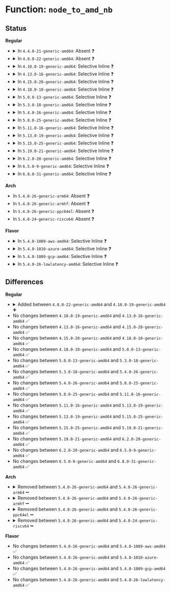 # Function: <code>node_to_amd_nb</code>

## Status
<b>Regular</b>
<ul>
<li>
<details>
<summary>In <code>4.4.0-21-generic-amd64</code>: Absent ❓</summary>

```json
{
  "name": "node_to_amd_nb",
  "collision_type": "Static Duplication",
  "inline_type": "Full",
  "funcs": [
    {
      "addr": 18446744071579102860,
      "name": "node_to_amd_nb",
      "external": false,
      "loc": "arch/x86/include/asm/amd_nb.h:79",
      "file": "arch/x86/kernel/cpu/intel_cacheinfo.c",
      "inline": "declared, inlined",
      "caller_inline": [
        "arch/x86/kernel/cpu/intel_cacheinfo.c:cpuid4_cache_lookup_regs"
      ],
      "caller_func": []
    },
    {
      "addr": 18446744071579141814,
      "name": "node_to_amd_nb",
      "external": false,
      "loc": "arch/x86/include/asm/amd_nb.h:79",
      "file": "arch/x86/kernel/cpu/mcheck/mce_amd.c",
      "inline": "declared, inlined",
      "caller_inline": [
        "arch/x86/kernel/cpu/mcheck/mce_amd.c:amd_64_threshold_cpu_callback"
      ],
      "caller_func": []
    },
    {
      "addr": 18446744071579250917,
      "name": "node_to_amd_nb",
      "external": false,
      "loc": "arch/x86/include/asm/amd_nb.h:79",
      "file": "arch/x86/kernel/amd_nb.c",
      "inline": "declared, inlined",
      "caller_inline": [
        "arch/x86/kernel/amd_nb.c:init_amd_nbs",
        "arch/x86/kernel/amd_nb.c:amd_get_subcaches",
        "arch/x86/kernel/amd_nb.c:amd_set_subcaches"
      ],
      "caller_func": []
    },
    {
      "addr": 18446744071579265256,
      "name": "node_to_amd_nb",
      "external": false,
      "loc": "arch/x86/include/asm/amd_nb.h:79",
      "file": "arch/x86/kernel/amd_gart_64.c",
      "inline": "declared, inlined",
      "caller_inline": [
        "arch/x86/kernel/amd_gart_64.c:gart_resume"
      ],
      "caller_func": []
    },
    {
      "addr": 18446744071584215564,
      "name": "node_to_amd_nb",
      "external": false,
      "loc": "arch/x86/include/asm/amd_nb.h:79",
      "file": "drivers/char/agp/amd64-agp.c",
      "inline": "declared, inlined",
      "caller_inline": [
        "drivers/char/agp/amd64-agp.c:amd64_fetch_size",
        "drivers/char/agp/amd64-agp.c:nforce3_agp_init",
        "drivers/char/agp/amd64-agp.c:amd_8151_configure",
        "drivers/char/agp/amd64-agp.c:agp_amd64_probe",
        "drivers/char/agp/amd64-agp.c:agp_amd64_probe"
      ],
      "caller_func": []
    }
  ],
  "symbols": []
}
```
</details>
</li>
<li>
<details>
<summary>In <code>4.8.0-22-generic-amd64</code>: Absent ❓</summary>

```json
{
  "name": "node_to_amd_nb",
  "collision_type": "Static Duplication",
  "inline_type": "Full",
  "funcs": [
    {
      "addr": 18446744071579102391,
      "name": "node_to_amd_nb",
      "external": false,
      "loc": "arch/x86/include/asm/amd_nb.h:87",
      "file": "arch/x86/kernel/cpu/intel_cacheinfo.c",
      "inline": "declared, inlined",
      "caller_inline": [
        "arch/x86/kernel/cpu/intel_cacheinfo.c:cpuid4_cache_lookup_regs"
      ],
      "caller_func": []
    },
    {
      "addr": 18446744071579143442,
      "name": "node_to_amd_nb",
      "external": false,
      "loc": "arch/x86/include/asm/amd_nb.h:87",
      "file": "arch/x86/kernel/cpu/mcheck/mce_amd.c",
      "inline": "declared, inlined",
      "caller_inline": [
        "arch/x86/kernel/cpu/mcheck/mce_amd.c:amd_64_threshold_cpu_callback"
      ],
      "caller_func": []
    },
    {
      "addr": 18446744071595215808,
      "name": "node_to_amd_nb",
      "external": false,
      "loc": "arch/x86/include/asm/amd_nb.h:87",
      "file": "arch/x86/kernel/amd_nb.c",
      "inline": "declared, inlined",
      "caller_inline": [
        "arch/x86/kernel/amd_nb.c:init_amd_nbs",
        "arch/x86/kernel/amd_nb.c:amd_set_subcaches",
        "arch/x86/kernel/amd_nb.c:amd_get_subcaches"
      ],
      "caller_func": []
    },
    {
      "addr": 18446744071595219608,
      "name": "node_to_amd_nb",
      "external": false,
      "loc": "arch/x86/include/asm/amd_nb.h:87",
      "file": "arch/x86/kernel/amd_gart_64.c",
      "inline": "declared, inlined",
      "caller_inline": [
        "arch/x86/kernel/amd_gart_64.c:gart_iommu_init",
        "arch/x86/kernel/amd_gart_64.c:gart_resume"
      ],
      "caller_func": []
    },
    {
      "addr": 18446744071584558499,
      "name": "node_to_amd_nb",
      "external": false,
      "loc": "arch/x86/include/asm/amd_nb.h:87",
      "file": "drivers/char/agp/amd64-agp.c",
      "inline": "declared, inlined",
      "caller_inline": [
        "drivers/char/agp/amd64-agp.c:agp_amd64_probe",
        "drivers/char/agp/amd64-agp.c:agp_amd64_probe",
        "drivers/char/agp/amd64-agp.c:nforce3_agp_init",
        "drivers/char/agp/amd64-agp.c:amd_8151_configure",
        "drivers/char/agp/amd64-agp.c:amd64_fetch_size"
      ],
      "caller_func": []
    }
  ],
  "symbols": []
}
```
</details>
</li>
<li>
<details>
<summary>In <code>4.10.0-19-generic-amd64</code>: Selective Inline ❓</summary>

```c
struct amd_northbridge * node_to_amd_nb(int node)
```

```json
{
  "name": "node_to_amd_nb",
  "collision_type": "Unique Global",
  "inline_type": "Selective",
  "funcs": [
    {
      "addr": 18446744071595458834,
      "name": "node_to_amd_nb",
      "external": true,
      "loc": "arch/x86/kernel/amd_nb.c:75",
      "file": "arch/x86/kernel/amd_nb.c",
      "inline": "not declared, inlined",
      "caller_inline": [
        "arch/x86/kernel/amd_nb.c:init_amd_nbs",
        "arch/x86/kernel/amd_nb.c:amd_set_subcaches",
        "arch/x86/kernel/amd_nb.c:amd_get_subcaches",
        "arch/x86/kernel/amd_nb.c:amd_df_indirect_read",
        "arch/x86/kernel/amd_nb.c:__amd_smn_rw"
      ],
      "caller_func": [
        "arch/x86/kernel/cpu/intel_cacheinfo.c:cpuid4_cache_lookup_regs",
        "arch/x86/kernel/amd_gart_64.c:gart_iommu_init",
        "arch/x86/kernel/amd_gart_64.c:gart_resume",
        "drivers/char/agp/amd64-agp.c:agp_amd64_probe",
        "drivers/char/agp/amd64-agp.c:agp_amd64_probe",
        "drivers/char/agp/amd64-agp.c:nforce3_agp_init",
        "drivers/char/agp/amd64-agp.c:amd_8151_configure",
        "drivers/char/agp/amd64-agp.c:amd64_fetch_size"
      ]
    }
  ],
  "symbols": [
    {
      "addr": 18446744071579262576,
      "name": "node_to_amd_nb",
      "section": ".text",
      "bind": "STB_GLOBAL",
      "size": 44
    }
  ]
}
```
</details>
</li>
<li>
<details>
<summary>In <code>4.13.0-16-generic-amd64</code>: Selective Inline ❓</summary>

```c
struct amd_northbridge * node_to_amd_nb(int node)
```

```json
{
  "name": "node_to_amd_nb",
  "collision_type": "Unique Global",
  "inline_type": "Selective",
  "funcs": [
    {
      "addr": 18446744071596379993,
      "name": "node_to_amd_nb",
      "external": true,
      "loc": "arch/x86/kernel/amd_nb.c:75",
      "file": "arch/x86/kernel/amd_nb.c",
      "inline": "not declared, inlined",
      "caller_inline": [
        "arch/x86/kernel/amd_nb.c:init_amd_nbs",
        "arch/x86/kernel/amd_nb.c:amd_set_subcaches",
        "arch/x86/kernel/amd_nb.c:amd_get_subcaches"
      ],
      "caller_func": [
        "arch/x86/kernel/cpu/intel_cacheinfo.c:cpuid4_cache_lookup_regs",
        "arch/x86/kernel/amd_gart_64.c:gart_iommu_init",
        "arch/x86/kernel/amd_gart_64.c:gart_resume",
        "drivers/char/agp/amd64-agp.c:agp_amd64_probe",
        "drivers/char/agp/amd64-agp.c:agp_amd64_probe",
        "drivers/char/agp/amd64-agp.c:nforce3_agp_init",
        "drivers/char/agp/amd64-agp.c:amd_8151_configure",
        "drivers/char/agp/amd64-agp.c:amd64_fetch_size"
      ]
    }
  ],
  "symbols": [
    {
      "addr": 18446744071579259392,
      "name": "node_to_amd_nb",
      "section": ".text",
      "bind": "STB_GLOBAL",
      "size": 44
    }
  ]
}
```
</details>
</li>
<li>
<details>
<summary>In <code>4.15.0-20-generic-amd64</code>: Selective Inline ❓</summary>

```c
struct amd_northbridge * node_to_amd_nb(int node)
```

```json
{
  "name": "node_to_amd_nb",
  "collision_type": "Unique Global",
  "inline_type": "Selective",
  "funcs": [
    {
      "addr": 18446744071602698166,
      "name": "node_to_amd_nb",
      "external": true,
      "loc": "arch/x86/kernel/amd_nb.c:79",
      "file": "arch/x86/kernel/amd_nb.c",
      "inline": "not declared, inlined",
      "caller_inline": [
        "arch/x86/kernel/amd_nb.c:init_amd_nbs",
        "arch/x86/kernel/amd_nb.c:amd_set_subcaches",
        "arch/x86/kernel/amd_nb.c:amd_get_subcaches"
      ],
      "caller_func": [
        "arch/x86/kernel/cpu/intel_cacheinfo.c:cpuid4_cache_lookup_regs",
        "arch/x86/kernel/amd_gart_64.c:gart_iommu_init",
        "arch/x86/kernel/amd_gart_64.c:gart_resume",
        "drivers/char/agp/amd64-agp.c:agp_amd64_probe",
        "drivers/char/agp/amd64-agp.c:agp_amd64_probe",
        "drivers/char/agp/amd64-agp.c:nforce3_agp_init",
        "drivers/char/agp/amd64-agp.c:amd_8151_configure",
        "drivers/char/agp/amd64-agp.c:amd64_fetch_size"
      ]
    }
  ],
  "symbols": [
    {
      "addr": 18446744071579276192,
      "name": "node_to_amd_nb",
      "section": ".text",
      "bind": "STB_GLOBAL",
      "size": 44
    }
  ]
}
```
</details>
</li>
<li>
<details>
<summary>In <code>4.18.0-10-generic-amd64</code>: Selective Inline ❓</summary>

```c
struct amd_northbridge * node_to_amd_nb(int node)
```

```json
{
  "name": "node_to_amd_nb",
  "collision_type": "Unique Global",
  "inline_type": "Selective",
  "funcs": [
    {
      "addr": 18446744071602869638,
      "name": "node_to_amd_nb",
      "external": true,
      "loc": "arch/x86/kernel/amd_nb.c:85",
      "file": "arch/x86/kernel/amd_nb.c",
      "inline": "not declared, inlined",
      "caller_inline": [
        "arch/x86/kernel/amd_nb.c:init_amd_nbs",
        "arch/x86/kernel/amd_nb.c:init_amd_nbs",
        "arch/x86/kernel/amd_nb.c:amd_set_subcaches",
        "arch/x86/kernel/amd_nb.c:amd_get_subcaches",
        "arch/x86/kernel/amd_nb.c:amd_df_indirect_read",
        "arch/x86/kernel/amd_nb.c:__amd_smn_rw"
      ],
      "caller_func": [
        "arch/x86/kernel/cpu/cacheinfo.c:cpuid4_cache_lookup_regs",
        "arch/x86/kernel/amd_gart_64.c:gart_iommu_init",
        "arch/x86/kernel/amd_gart_64.c:gart_resume",
        "drivers/char/agp/amd64-agp.c:agp_amd64_probe",
        "drivers/char/agp/amd64-agp.c:agp_amd64_probe",
        "drivers/char/agp/amd64-agp.c:nforce3_agp_init",
        "drivers/char/agp/amd64-agp.c:amd_8151_configure",
        "drivers/char/agp/amd64-agp.c:amd64_fetch_size"
      ]
    }
  ],
  "symbols": [
    {
      "addr": 18446744071579287536,
      "name": "node_to_amd_nb",
      "section": ".text",
      "bind": "STB_GLOBAL",
      "size": 42
    }
  ]
}
```
</details>
</li>
<li>
<details>
<summary>In <code>5.0.0-13-generic-amd64</code>: Selective Inline ❓</summary>

```c
struct amd_northbridge * node_to_amd_nb(int node)
```

```json
{
  "name": "node_to_amd_nb",
  "collision_type": "Unique Global",
  "inline_type": "Selective",
  "funcs": [
    {
      "addr": 18446744071604666700,
      "name": "node_to_amd_nb",
      "external": true,
      "loc": "arch/x86/kernel/amd_nb.c:105",
      "file": "arch/x86/kernel/amd_nb.c",
      "inline": "not declared, inlined",
      "caller_inline": [
        "arch/x86/kernel/amd_nb.c:init_amd_nbs",
        "arch/x86/kernel/amd_nb.c:init_amd_nbs",
        "arch/x86/kernel/amd_nb.c:amd_set_subcaches",
        "arch/x86/kernel/amd_nb.c:amd_get_subcaches",
        "arch/x86/kernel/amd_nb.c:amd_df_indirect_read",
        "arch/x86/kernel/amd_nb.c:__amd_smn_rw"
      ],
      "caller_func": [
        "arch/x86/kernel/cpu/mce/amd.c:mce_threshold_remove_device",
        "arch/x86/kernel/amd_gart_64.c:gart_iommu_init",
        "arch/x86/kernel/amd_gart_64.c:gart_resume",
        "drivers/char/agp/amd64-agp.c:agp_amd64_probe",
        "drivers/char/agp/amd64-agp.c:agp_amd64_probe",
        "drivers/char/agp/amd64-agp.c:nforce3_agp_init",
        "drivers/char/agp/amd64-agp.c:amd_8151_configure",
        "drivers/char/agp/amd64-agp.c:amd64_fetch_size"
      ]
    }
  ],
  "symbols": [
    {
      "addr": 18446744071579311488,
      "name": "node_to_amd_nb",
      "section": ".text",
      "bind": "STB_GLOBAL",
      "size": 42
    }
  ]
}
```
</details>
</li>
<li>
<details>
<summary>In <code>5.3.0-18-generic-amd64</code>: Selective Inline ❓</summary>

```c
struct amd_northbridge * node_to_amd_nb(int node)
```

```json
{
  "name": "node_to_amd_nb",
  "collision_type": "Unique Global",
  "inline_type": "Selective",
  "funcs": [
    {
      "addr": 18446744071604765503,
      "name": "node_to_amd_nb",
      "external": true,
      "loc": "arch/x86/kernel/amd_nb.c:106",
      "file": "arch/x86/kernel/amd_nb.c",
      "inline": "not declared, inlined",
      "caller_inline": [
        "arch/x86/kernel/amd_nb.c:init_amd_nbs",
        "arch/x86/kernel/amd_nb.c:init_amd_nbs",
        "arch/x86/kernel/amd_nb.c:amd_set_subcaches",
        "arch/x86/kernel/amd_nb.c:amd_get_subcaches",
        "arch/x86/kernel/amd_nb.c:amd_df_indirect_read",
        "arch/x86/kernel/amd_nb.c:__amd_smn_rw"
      ],
      "caller_func": [
        "arch/x86/kernel/cpu/mce/amd.c:mce_threshold_remove_device",
        "arch/x86/kernel/amd_gart_64.c:gart_iommu_init",
        "arch/x86/kernel/amd_gart_64.c:gart_resume",
        "drivers/char/agp/amd64-agp.c:agp_amd64_probe",
        "drivers/char/agp/amd64-agp.c:agp_amd64_probe",
        "drivers/char/agp/amd64-agp.c:nforce3_agp_init",
        "drivers/char/agp/amd64-agp.c:amd_8151_configure",
        "drivers/char/agp/amd64-agp.c:amd64_fetch_size"
      ]
    }
  ],
  "symbols": [
    {
      "addr": 18446744071579326656,
      "name": "node_to_amd_nb",
      "section": ".text",
      "bind": "STB_GLOBAL",
      "size": 42
    }
  ]
}
```
</details>
</li>
<li>
<details>
<summary>In <code>5.4.0-26-generic-amd64</code>: Selective Inline ❓</summary>

```c
struct amd_northbridge * node_to_amd_nb(int node)
```

```json
{
  "name": "node_to_amd_nb",
  "collision_type": "Unique Global",
  "inline_type": "Selective",
  "funcs": [
    {
      "addr": 18446744071604791357,
      "name": "node_to_amd_nb",
      "external": true,
      "loc": "arch/x86/kernel/amd_nb.c:112",
      "file": "arch/x86/kernel/amd_nb.c",
      "inline": "not declared, inlined",
      "caller_inline": [
        "arch/x86/kernel/amd_nb.c:init_amd_nbs",
        "arch/x86/kernel/amd_nb.c:init_amd_nbs",
        "arch/x86/kernel/amd_nb.c:amd_set_subcaches",
        "arch/x86/kernel/amd_nb.c:amd_get_subcaches",
        "arch/x86/kernel/amd_nb.c:amd_df_indirect_read",
        "arch/x86/kernel/amd_nb.c:__amd_smn_rw"
      ],
      "caller_func": [
        "arch/x86/kernel/cpu/mce/amd.c:mce_threshold_remove_device",
        "arch/x86/kernel/amd_gart_64.c:gart_iommu_init",
        "arch/x86/kernel/amd_gart_64.c:gart_resume",
        "drivers/char/agp/amd64-agp.c:agp_amd64_probe",
        "drivers/char/agp/amd64-agp.c:agp_amd64_probe",
        "drivers/char/agp/amd64-agp.c:nforce3_agp_init",
        "drivers/char/agp/amd64-agp.c:amd_8151_configure",
        "drivers/char/agp/amd64-agp.c:amd64_fetch_size"
      ]
    }
  ],
  "symbols": [
    {
      "addr": 18446744071579330704,
      "name": "node_to_amd_nb",
      "section": ".text",
      "bind": "STB_GLOBAL",
      "size": 42
    }
  ]
}
```
</details>
</li>
<li>
<details>
<summary>In <code>5.8.0-25-generic-amd64</code>: Selective Inline ❓</summary>

```c
struct amd_northbridge * node_to_amd_nb(int node)
```

```json
{
  "name": "node_to_amd_nb",
  "collision_type": "Unique Global",
  "inline_type": "Selective",
  "funcs": [
    {
      "addr": 18446744071609133990,
      "name": "node_to_amd_nb",
      "external": true,
      "loc": "arch/x86/kernel/amd_nb.c:115",
      "file": "arch/x86/kernel/amd_nb.c",
      "inline": "not declared, inlined",
      "caller_inline": [
        "arch/x86/kernel/amd_nb.c:init_amd_nbs",
        "arch/x86/kernel/amd_nb.c:amd_cache_gart",
        "arch/x86/kernel/amd_nb.c:amd_set_subcaches",
        "arch/x86/kernel/amd_nb.c:amd_get_subcaches",
        "arch/x86/kernel/amd_nb.c:amd_df_indirect_read",
        "arch/x86/kernel/amd_nb.c:__amd_smn_rw"
      ],
      "caller_func": [
        "arch/x86/kernel/cpu/cacheinfo.c:cpuid4_cache_lookup_regs",
        "arch/x86/kernel/cpu/mce/amd.c:mce_threshold_remove_device",
        "arch/x86/kernel/cpu/mce/amd.c:threshold_create_bank",
        "arch/x86/kernel/amd_gart_64.c:init_amd_gatt",
        "arch/x86/kernel/amd_gart_64.c:gart_resume",
        "drivers/char/agp/amd64-agp.c:agp_amd64_probe",
        "drivers/char/agp/amd64-agp.c:nforce3_agp_init",
        "drivers/char/agp/amd64-agp.c:uli_agp_init",
        "drivers/char/agp/amd64-agp.c:amd_8151_configure",
        "drivers/char/agp/amd64-agp.c:amd64_fetch_size"
      ]
    }
  ],
  "symbols": [
    {
      "addr": 18446744071579360048,
      "name": "node_to_amd_nb",
      "section": ".text",
      "bind": "STB_GLOBAL",
      "size": 42
    }
  ]
}
```
</details>
</li>
<li>
<details>
<summary>In <code>5.11.0-16-generic-amd64</code>: Selective Inline ❓</summary>

```c
struct amd_northbridge * node_to_amd_nb(int node)
```

```json
{
  "name": "node_to_amd_nb",
  "collision_type": "Unique Global",
  "inline_type": "Selective",
  "funcs": [
    {
      "addr": 18446744071612202563,
      "name": "node_to_amd_nb",
      "external": true,
      "loc": "arch/x86/kernel/amd_nb.c:115",
      "file": "arch/x86/kernel/amd_nb.c",
      "inline": "not declared, inlined",
      "caller_inline": [
        "arch/x86/kernel/amd_nb.c:init_amd_nbs",
        "arch/x86/kernel/amd_nb.c:amd_cache_gart",
        "arch/x86/kernel/amd_nb.c:amd_set_subcaches",
        "arch/x86/kernel/amd_nb.c:amd_get_subcaches",
        "arch/x86/kernel/amd_nb.c:amd_df_indirect_read",
        "arch/x86/kernel/amd_nb.c:__amd_smn_rw"
      ],
      "caller_func": [
        "arch/x86/kernel/cpu/mce/amd.c:mce_threshold_remove_device",
        "arch/x86/kernel/cpu/mce/amd.c:threshold_create_bank",
        "arch/x86/kernel/amd_gart_64.c:init_amd_gatt",
        "arch/x86/kernel/amd_gart_64.c:gart_resume",
        "drivers/char/agp/amd64-agp.c:agp_amd64_probe",
        "drivers/char/agp/amd64-agp.c:nforce3_agp_init",
        "drivers/char/agp/amd64-agp.c:uli_agp_init",
        "drivers/char/agp/amd64-agp.c:amd_8151_configure",
        "drivers/char/agp/amd64-agp.c:amd64_fetch_size"
      ]
    }
  ],
  "symbols": [
    {
      "addr": 18446744071579359248,
      "name": "node_to_amd_nb",
      "section": ".text",
      "bind": "STB_GLOBAL",
      "size": 42
    }
  ]
}
```
</details>
</li>
<li>
<details>
<summary>In <code>5.13.0-19-generic-amd64</code>: Selective Inline ❓</summary>

```c
struct amd_northbridge * node_to_amd_nb(int node)
```

```json
{
  "name": "node_to_amd_nb",
  "collision_type": "Unique Global",
  "inline_type": "Selective",
  "funcs": [
    {
      "addr": 18446744071614343785,
      "name": "node_to_amd_nb",
      "external": true,
      "loc": "arch/x86/kernel/amd_nb.c:115",
      "file": "arch/x86/kernel/amd_nb.c",
      "inline": "not declared, inlined",
      "caller_inline": [
        "arch/x86/kernel/amd_nb.c:init_amd_nbs",
        "arch/x86/kernel/amd_nb.c:init_amd_nbs",
        "arch/x86/kernel/amd_nb.c:amd_set_subcaches",
        "arch/x86/kernel/amd_nb.c:amd_get_subcaches",
        "arch/x86/kernel/amd_nb.c:amd_df_indirect_read",
        "arch/x86/kernel/amd_nb.c:__amd_smn_rw"
      ],
      "caller_func": [
        "arch/x86/kernel/cpu/mce/amd.c:mce_threshold_remove_device",
        "arch/x86/kernel/cpu/mce/amd.c:threshold_create_bank",
        "arch/x86/kernel/amd_gart_64.c:init_amd_gatt",
        "arch/x86/kernel/amd_gart_64.c:gart_resume",
        "drivers/char/agp/amd64-agp.c:agp_amd64_probe",
        "drivers/char/agp/amd64-agp.c:agp_amd64_probe",
        "drivers/char/agp/amd64-agp.c:nforce3_agp_init",
        "drivers/char/agp/amd64-agp.c:amd_8151_configure",
        "drivers/char/agp/amd64-agp.c:amd64_fetch_size"
      ]
    }
  ],
  "symbols": [
    {
      "addr": 18446744071579363648,
      "name": "node_to_amd_nb",
      "section": ".text",
      "bind": "STB_GLOBAL",
      "size": 42
    }
  ]
}
```
</details>
</li>
<li>
<details>
<summary>In <code>5.15.0-25-generic-amd64</code>: Selective Inline ❓</summary>

```c
struct amd_northbridge * node_to_amd_nb(int node)
```

```json
{
  "name": "node_to_amd_nb",
  "collision_type": "Unique Global",
  "inline_type": "Selective",
  "funcs": [
    {
      "addr": 18446744071615274147,
      "name": "node_to_amd_nb",
      "external": true,
      "loc": "arch/x86/kernel/amd_nb.c:128",
      "file": "arch/x86/kernel/amd_nb.c",
      "inline": "not declared, inlined",
      "caller_inline": [
        "arch/x86/kernel/amd_nb.c:init_amd_nbs",
        "arch/x86/kernel/amd_nb.c:init_amd_nbs",
        "arch/x86/kernel/amd_nb.c:amd_set_subcaches",
        "arch/x86/kernel/amd_nb.c:amd_get_subcaches",
        "arch/x86/kernel/amd_nb.c:amd_df_indirect_read",
        "arch/x86/kernel/amd_nb.c:__amd_smn_rw"
      ],
      "caller_func": [
        "arch/x86/kernel/cpu/mce/amd.c:mce_threshold_remove_device",
        "arch/x86/kernel/cpu/mce/amd.c:threshold_create_bank",
        "arch/x86/kernel/amd_gart_64.c:init_amd_gatt",
        "arch/x86/kernel/amd_gart_64.c:gart_resume",
        "drivers/char/agp/amd64-agp.c:agp_amd64_probe",
        "drivers/char/agp/amd64-agp.c:agp_amd64_probe",
        "drivers/char/agp/amd64-agp.c:nforce3_agp_init",
        "drivers/char/agp/amd64-agp.c:amd_8151_configure",
        "drivers/char/agp/amd64-agp.c:amd64_fetch_size"
      ]
    }
  ],
  "symbols": [
    {
      "addr": 18446744071579424208,
      "name": "node_to_amd_nb",
      "section": ".text",
      "bind": "STB_GLOBAL",
      "size": 42
    }
  ]
}
```
</details>
</li>
<li>
<details>
<summary>In <code>5.19.0-21-generic-amd64</code>: Selective Inline ❓</summary>

```c
struct amd_northbridge * node_to_amd_nb(int node)
```

```json
{
  "name": "node_to_amd_nb",
  "collision_type": "Unique Global",
  "inline_type": "Selective",
  "funcs": [
    {
      "addr": 18446744071617050294,
      "name": "node_to_amd_nb",
      "external": true,
      "loc": "arch/x86/kernel/amd_nb.c:128",
      "file": "arch/x86/kernel/amd_nb.c",
      "inline": "not declared, inlined",
      "caller_inline": [
        "arch/x86/kernel/amd_nb.c:init_amd_nbs",
        "arch/x86/kernel/amd_nb.c:init_amd_nbs",
        "arch/x86/kernel/amd_nb.c:amd_set_subcaches",
        "arch/x86/kernel/amd_nb.c:amd_get_subcaches",
        "arch/x86/kernel/amd_nb.c:__amd_smn_rw"
      ],
      "caller_func": [
        "arch/x86/kernel/cpu/mce/amd.c:__threshold_remove_device",
        "arch/x86/kernel/cpu/mce/amd.c:threshold_create_bank",
        "arch/x86/kernel/amd_gart_64.c:init_amd_gatt",
        "arch/x86/kernel/amd_gart_64.c:gart_resume",
        "drivers/char/agp/amd64-agp.c:agp_amd64_probe",
        "drivers/char/agp/amd64-agp.c:agp_amd64_probe",
        "drivers/char/agp/amd64-agp.c:nforce3_agp_init",
        "drivers/char/agp/amd64-agp.c:amd64_cleanup",
        "drivers/char/agp/amd64-agp.c:amd_8151_configure",
        "drivers/char/agp/amd64-agp.c:amd64_fetch_size"
      ]
    }
  ],
  "symbols": [
    {
      "addr": 18446744071579492704,
      "name": "node_to_amd_nb",
      "section": ".text",
      "bind": "STB_GLOBAL",
      "size": 50
    }
  ]
}
```
</details>
</li>
<li>
<details>
<summary>In <code>6.2.0-20-generic-amd64</code>: Selective Inline ❓</summary>

```c
struct amd_northbridge * node_to_amd_nb(int node)
```

```json
{
  "name": "node_to_amd_nb",
  "collision_type": "Unique Global",
  "inline_type": "Selective",
  "funcs": [
    {
      "addr": 18446744071627693487,
      "name": "node_to_amd_nb",
      "external": true,
      "loc": "arch/x86/kernel/amd_nb.c:141",
      "file": "arch/x86/kernel/amd_nb.c",
      "inline": "not declared, inlined",
      "caller_inline": [
        "arch/x86/kernel/amd_nb.c:init_amd_nbs",
        "arch/x86/kernel/amd_nb.c:init_amd_nbs",
        "arch/x86/kernel/amd_nb.c:amd_set_subcaches",
        "arch/x86/kernel/amd_nb.c:amd_get_subcaches",
        "arch/x86/kernel/amd_nb.c:__amd_smn_rw"
      ],
      "caller_func": [
        "arch/x86/kernel/cpu/mce/amd.c:__threshold_remove_device",
        "arch/x86/kernel/cpu/mce/amd.c:threshold_create_bank",
        "arch/x86/kernel/amd_gart_64.c:init_amd_gatt",
        "arch/x86/kernel/amd_gart_64.c:gart_resume",
        "drivers/char/agp/amd64-agp.c:agp_amd64_probe",
        "drivers/char/agp/amd64-agp.c:agp_amd64_probe",
        "drivers/char/agp/amd64-agp.c:nforce3_agp_init",
        "drivers/char/agp/amd64-agp.c:amd64_cleanup",
        "drivers/char/agp/amd64-agp.c:amd_8151_configure",
        "drivers/char/agp/amd64-agp.c:amd64_fetch_size"
      ]
    }
  ],
  "symbols": [
    {
      "addr": 18446744071579587584,
      "name": "node_to_amd_nb",
      "section": ".text",
      "bind": "STB_GLOBAL",
      "size": 50
    }
  ]
}
```
</details>
</li>
<li>
<details>
<summary>In <code>6.5.0-9-generic-amd64</code>: Selective Inline ❓</summary>

```c
struct amd_northbridge * node_to_amd_nb(int node)
```

```json
{
  "name": "node_to_amd_nb",
  "collision_type": "Unique Global",
  "inline_type": "Selective",
  "funcs": [
    {
      "addr": 18446744071619451183,
      "name": "node_to_amd_nb",
      "external": true,
      "loc": "arch/x86/kernel/amd_nb.c:149",
      "file": "arch/x86/kernel/amd_nb.c",
      "inline": "not declared, inlined",
      "caller_inline": [
        "arch/x86/kernel/amd_nb.c:init_amd_nbs",
        "arch/x86/kernel/amd_nb.c:init_amd_nbs",
        "arch/x86/kernel/amd_nb.c:amd_set_subcaches",
        "arch/x86/kernel/amd_nb.c:amd_get_subcaches",
        "arch/x86/kernel/amd_nb.c:__amd_smn_rw"
      ],
      "caller_func": [
        "arch/x86/kernel/cpu/mce/amd.c:__threshold_remove_device",
        "arch/x86/kernel/cpu/mce/amd.c:threshold_create_bank",
        "arch/x86/kernel/amd_gart_64.c:init_amd_gatt",
        "arch/x86/kernel/amd_gart_64.c:gart_resume",
        "drivers/char/agp/amd64-agp.c:agp_amd64_probe",
        "drivers/char/agp/amd64-agp.c:agp_amd64_probe",
        "drivers/char/agp/amd64-agp.c:nforce3_agp_init",
        "drivers/char/agp/amd64-agp.c:amd64_cleanup",
        "drivers/char/agp/amd64-agp.c:amd_8151_configure",
        "drivers/char/agp/amd64-agp.c:amd64_fetch_size"
      ]
    }
  ],
  "symbols": [
    {
      "addr": 18446744071579600080,
      "name": "node_to_amd_nb",
      "section": ".text",
      "bind": "STB_GLOBAL",
      "size": 50
    }
  ]
}
```
</details>
</li>
<li>
<details>
<summary>In <code>6.8.0-31-generic-amd64</code>: Selective Inline ❓</summary>

```c
struct amd_northbridge * node_to_amd_nb(int node)
```

```json
{
  "name": "node_to_amd_nb",
  "collision_type": "Unique Global",
  "inline_type": "Selective",
  "funcs": [
    {
      "addr": 18446744071621747295,
      "name": "node_to_amd_nb",
      "external": true,
      "loc": "arch/x86/kernel/amd_nb.c:165",
      "file": "arch/x86/kernel/amd_nb.c",
      "inline": "not declared, inlined",
      "caller_inline": [
        "arch/x86/kernel/amd_nb.c:init_amd_nbs",
        "arch/x86/kernel/amd_nb.c:init_amd_nbs",
        "arch/x86/kernel/amd_nb.c:amd_set_subcaches",
        "arch/x86/kernel/amd_nb.c:amd_get_subcaches",
        "arch/x86/kernel/amd_nb.c:__amd_smn_rw"
      ],
      "caller_func": [
        "arch/x86/kernel/cpu/mce/amd.c:__threshold_remove_device",
        "arch/x86/kernel/cpu/mce/amd.c:threshold_create_bank",
        "arch/x86/kernel/amd_gart_64.c:init_amd_gatt",
        "arch/x86/kernel/amd_gart_64.c:gart_resume",
        "drivers/char/agp/amd64-agp.c:agp_amd64_probe",
        "drivers/char/agp/amd64-agp.c:agp_amd64_probe",
        "drivers/char/agp/amd64-agp.c:nforce3_agp_init",
        "drivers/char/agp/amd64-agp.c:amd64_cleanup",
        "drivers/char/agp/amd64-agp.c:amd_8151_configure",
        "drivers/char/agp/amd64-agp.c:amd64_fetch_size"
      ]
    }
  ],
  "symbols": [
    {
      "addr": 18446744071579629840,
      "name": "node_to_amd_nb",
      "section": ".text",
      "bind": "STB_GLOBAL",
      "size": 50
    }
  ]
}
```
</details>
</li>
</ul>
<b>Arch</b>
<ul>
<li>
In <code>5.4.0-26-generic-arm64</code>: Absent ❓
</li>
<li>
In <code>5.4.0-26-generic-armhf</code>: Absent ❓
</li>
<li>
In <code>5.4.0-26-generic-ppc64el</code>: Absent ❓
</li>
<li>
In <code>5.4.0-24-generic-riscv64</code>: Absent ❓
</li>
</ul>
<b>Flavor</b>
<ul>
<li>
<details>
<summary>In <code>5.4.0-1009-aws-amd64</code>: Selective Inline ❓</summary>

```c
struct amd_northbridge * node_to_amd_nb(int node)
```

```json
{
  "name": "node_to_amd_nb",
  "collision_type": "Unique Global",
  "inline_type": "Selective",
  "funcs": [
    {
      "addr": 18446744071604705299,
      "name": "node_to_amd_nb",
      "external": true,
      "loc": "arch/x86/kernel/amd_nb.c:112",
      "file": "arch/x86/kernel/amd_nb.c",
      "inline": "not declared, inlined",
      "caller_inline": [
        "arch/x86/kernel/amd_nb.c:init_amd_nbs",
        "arch/x86/kernel/amd_nb.c:init_amd_nbs",
        "arch/x86/kernel/amd_nb.c:amd_set_subcaches",
        "arch/x86/kernel/amd_nb.c:amd_get_subcaches",
        "arch/x86/kernel/amd_nb.c:amd_df_indirect_read",
        "arch/x86/kernel/amd_nb.c:__amd_smn_rw"
      ],
      "caller_func": [
        "arch/x86/kernel/cpu/mce/amd.c:mce_threshold_remove_device",
        "arch/x86/kernel/amd_gart_64.c:gart_iommu_init",
        "arch/x86/kernel/amd_gart_64.c:gart_resume",
        "drivers/char/agp/amd64-agp.c:agp_amd64_probe",
        "drivers/char/agp/amd64-agp.c:agp_amd64_probe",
        "drivers/char/agp/amd64-agp.c:nforce3_agp_init",
        "drivers/char/agp/amd64-agp.c:amd_8151_configure",
        "drivers/char/agp/amd64-agp.c:amd64_fetch_size"
      ]
    }
  ],
  "symbols": [
    {
      "addr": 18446744071579326608,
      "name": "node_to_amd_nb",
      "section": ".text",
      "bind": "STB_GLOBAL",
      "size": 42
    }
  ]
}
```
</details>
</li>
<li>
<details>
<summary>In <code>5.4.0-1010-azure-amd64</code>: Selective Inline ❓</summary>

```c
struct amd_northbridge * node_to_amd_nb(int node)
```

```json
{
  "name": "node_to_amd_nb",
  "collision_type": "Unique Global",
  "inline_type": "Selective",
  "funcs": [
    {
      "addr": 18446744071604672703,
      "name": "node_to_amd_nb",
      "external": true,
      "loc": "arch/x86/kernel/amd_nb.c:112",
      "file": "arch/x86/kernel/amd_nb.c",
      "inline": "not declared, inlined",
      "caller_inline": [
        "arch/x86/kernel/amd_nb.c:init_amd_nbs",
        "arch/x86/kernel/amd_nb.c:init_amd_nbs",
        "arch/x86/kernel/amd_nb.c:amd_set_subcaches",
        "arch/x86/kernel/amd_nb.c:amd_get_subcaches",
        "arch/x86/kernel/amd_nb.c:amd_df_indirect_read",
        "arch/x86/kernel/amd_nb.c:__amd_smn_rw"
      ],
      "caller_func": [
        "arch/x86/kernel/cpu/mce/amd.c:mce_threshold_remove_device",
        "arch/x86/kernel/amd_gart_64.c:gart_iommu_init",
        "arch/x86/kernel/amd_gart_64.c:gart_resume",
        "drivers/char/agp/amd64-agp.c:agp_amd64_probe",
        "drivers/char/agp/amd64-agp.c:agp_amd64_probe",
        "drivers/char/agp/amd64-agp.c:nforce3_agp_init",
        "drivers/char/agp/amd64-agp.c:amd_8151_configure",
        "drivers/char/agp/amd64-agp.c:amd64_fetch_size"
      ]
    }
  ],
  "symbols": [
    {
      "addr": 18446744071579261056,
      "name": "node_to_amd_nb",
      "section": ".text",
      "bind": "STB_GLOBAL",
      "size": 42
    }
  ]
}
```
</details>
</li>
<li>
<details>
<summary>In <code>5.4.0-1009-gcp-amd64</code>: Selective Inline ❓</summary>

```c
struct amd_northbridge * node_to_amd_nb(int node)
```

```json
{
  "name": "node_to_amd_nb",
  "collision_type": "Unique Global",
  "inline_type": "Selective",
  "funcs": [
    {
      "addr": 18446744071604782866,
      "name": "node_to_amd_nb",
      "external": true,
      "loc": "arch/x86/kernel/amd_nb.c:112",
      "file": "arch/x86/kernel/amd_nb.c",
      "inline": "not declared, inlined",
      "caller_inline": [
        "arch/x86/kernel/amd_nb.c:init_amd_nbs",
        "arch/x86/kernel/amd_nb.c:init_amd_nbs",
        "arch/x86/kernel/amd_nb.c:amd_set_subcaches",
        "arch/x86/kernel/amd_nb.c:amd_get_subcaches",
        "arch/x86/kernel/amd_nb.c:amd_df_indirect_read",
        "arch/x86/kernel/amd_nb.c:__amd_smn_rw"
      ],
      "caller_func": [
        "arch/x86/kernel/cpu/mce/amd.c:mce_threshold_remove_device",
        "arch/x86/kernel/amd_gart_64.c:gart_iommu_init",
        "arch/x86/kernel/amd_gart_64.c:gart_resume",
        "drivers/char/agp/amd64-agp.c:agp_amd64_probe",
        "drivers/char/agp/amd64-agp.c:agp_amd64_probe",
        "drivers/char/agp/amd64-agp.c:nforce3_agp_init",
        "drivers/char/agp/amd64-agp.c:amd_8151_configure",
        "drivers/char/agp/amd64-agp.c:amd64_fetch_size"
      ]
    }
  ],
  "symbols": [
    {
      "addr": 18446744071579326528,
      "name": "node_to_amd_nb",
      "section": ".text",
      "bind": "STB_GLOBAL",
      "size": 42
    }
  ]
}
```
</details>
</li>
<li>
<details>
<summary>In <code>5.4.0-26-lowlatency-amd64</code>: Selective Inline ❓</summary>

```c
struct amd_northbridge * node_to_amd_nb(int node)
```

```json
{
  "name": "node_to_amd_nb",
  "collision_type": "Unique Global",
  "inline_type": "Selective",
  "funcs": [
    {
      "addr": 18446744071604795498,
      "name": "node_to_amd_nb",
      "external": true,
      "loc": "arch/x86/kernel/amd_nb.c:112",
      "file": "arch/x86/kernel/amd_nb.c",
      "inline": "not declared, inlined",
      "caller_inline": [
        "arch/x86/kernel/amd_nb.c:init_amd_nbs",
        "arch/x86/kernel/amd_nb.c:init_amd_nbs",
        "arch/x86/kernel/amd_nb.c:amd_set_subcaches",
        "arch/x86/kernel/amd_nb.c:amd_get_subcaches",
        "arch/x86/kernel/amd_nb.c:amd_df_indirect_read",
        "arch/x86/kernel/amd_nb.c:__amd_smn_rw"
      ],
      "caller_func": [
        "arch/x86/kernel/cpu/mce/amd.c:mce_threshold_remove_device",
        "arch/x86/kernel/amd_gart_64.c:gart_iommu_init",
        "arch/x86/kernel/amd_gart_64.c:gart_resume",
        "drivers/char/agp/amd64-agp.c:agp_amd64_probe",
        "drivers/char/agp/amd64-agp.c:agp_amd64_probe",
        "drivers/char/agp/amd64-agp.c:nforce3_agp_init",
        "drivers/char/agp/amd64-agp.c:amd_8151_configure",
        "drivers/char/agp/amd64-agp.c:amd64_fetch_size"
      ]
    }
  ],
  "symbols": [
    {
      "addr": 18446744071579334816,
      "name": "node_to_amd_nb",
      "section": ".text",
      "bind": "STB_GLOBAL",
      "size": 42
    }
  ]
}
```
</details>
</li>
</ul>

## Differences
<b>Regular</b>
<ul>
<li>
<details>
<summary>Added between <code>4.8.0-22-generic-amd64</code> and <code>4.10.0-19-generic-amd64</code> ➕</summary>

```c
struct amd_northbridge * node_to_amd_nb(int node)
```
</details>
</li>
<li>
No changes between <code>4.10.0-19-generic-amd64</code> and <code>4.13.0-16-generic-amd64</code> ✅
</li>
<li>
No changes between <code>4.13.0-16-generic-amd64</code> and <code>4.15.0-20-generic-amd64</code> ✅
</li>
<li>
No changes between <code>4.15.0-20-generic-amd64</code> and <code>4.18.0-10-generic-amd64</code> ✅
</li>
<li>
No changes between <code>4.18.0-10-generic-amd64</code> and <code>5.0.0-13-generic-amd64</code> ✅
</li>
<li>
No changes between <code>5.0.0-13-generic-amd64</code> and <code>5.3.0-18-generic-amd64</code> ✅
</li>
<li>
No changes between <code>5.3.0-18-generic-amd64</code> and <code>5.4.0-26-generic-amd64</code> ✅
</li>
<li>
No changes between <code>5.4.0-26-generic-amd64</code> and <code>5.8.0-25-generic-amd64</code> ✅
</li>
<li>
No changes between <code>5.8.0-25-generic-amd64</code> and <code>5.11.0-16-generic-amd64</code> ✅
</li>
<li>
No changes between <code>5.11.0-16-generic-amd64</code> and <code>5.13.0-19-generic-amd64</code> ✅
</li>
<li>
No changes between <code>5.13.0-19-generic-amd64</code> and <code>5.15.0-25-generic-amd64</code> ✅
</li>
<li>
No changes between <code>5.15.0-25-generic-amd64</code> and <code>5.19.0-21-generic-amd64</code> ✅
</li>
<li>
No changes between <code>5.19.0-21-generic-amd64</code> and <code>6.2.0-20-generic-amd64</code> ✅
</li>
<li>
No changes between <code>6.2.0-20-generic-amd64</code> and <code>6.5.0-9-generic-amd64</code> ✅
</li>
<li>
No changes between <code>6.5.0-9-generic-amd64</code> and <code>6.8.0-31-generic-amd64</code> ✅
</li>
</ul>
<b>Arch</b>
<ul>
<li>
<details>
<summary>Removed between <code>5.4.0-26-generic-amd64</code> and <code>5.4.0-26-generic-arm64</code> ➖</summary>

```c
struct amd_northbridge * node_to_amd_nb(int node)
```
</details>
</li>
<li>
<details>
<summary>Removed between <code>5.4.0-26-generic-amd64</code> and <code>5.4.0-26-generic-armhf</code> ➖</summary>

```c
struct amd_northbridge * node_to_amd_nb(int node)
```
</details>
</li>
<li>
<details>
<summary>Removed between <code>5.4.0-26-generic-amd64</code> and <code>5.4.0-26-generic-ppc64el</code> ➖</summary>

```c
struct amd_northbridge * node_to_amd_nb(int node)
```
</details>
</li>
<li>
<details>
<summary>Removed between <code>5.4.0-26-generic-amd64</code> and <code>5.4.0-24-generic-riscv64</code> ➖</summary>

```c
struct amd_northbridge * node_to_amd_nb(int node)
```
</details>
</li>
</ul>
<b>Flavor</b>
<ul>
<li>
No changes between <code>5.4.0-26-generic-amd64</code> and <code>5.4.0-1009-aws-amd64</code> ✅
</li>
<li>
No changes between <code>5.4.0-26-generic-amd64</code> and <code>5.4.0-1010-azure-amd64</code> ✅
</li>
<li>
No changes between <code>5.4.0-26-generic-amd64</code> and <code>5.4.0-1009-gcp-amd64</code> ✅
</li>
<li>
No changes between <code>5.4.0-26-generic-amd64</code> and <code>5.4.0-26-lowlatency-amd64</code> ✅
</li>
</ul>
